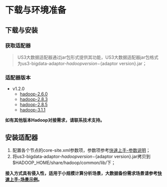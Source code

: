 # 下载与环境准备

## 下载与安装

### 获取适配器

> US3大数据适配器通过jar包形式提供其功能，US3大数据适配器jar包格式为us3-bigdata-adaptor-${hadoop version}-${adaptor version}.jar；

### 适配器版本

- v1.2.0
  - [hadoop-2.6.0](http://us3-release.cn-bj.ufileos.com/us3-bigdata/adaptor/v1.2.0/us3-bigdata-adaptor-2.6.0-1.2.0.jar)
  - [hadoop-2.8.3](http://us3-release.cn-bj.ufileos.com/us3-bigdata/adaptor/v1.2.0/us3-bigdata-adaptor-2.8.3-1.2.0.jar)
  - [hadoop-2.8.5](http://us3-release.cn-bj.ufileos.com/us3-bigdata/adaptor/v1.2.0/us3-bigdata-adaptor-2.8.5-1.2.0.jar)
  - [hadoop-3.1.1](http://us3-release.cn-bj.ufileos.com/us3-bigdata/adaptor/v1.2.0/us3-bigdata-adaptor-3.1.1-1.2.0.jar)

**如有其他版本Hadoop对接需求，请联系技术支持。**

## 安装适配器

1. 配置各个节点的core-site.xml参数项，参数项参考[快速上手-参数说明](/ufile/tools/us3hadoop/quickaccess?id=参数说明)；
2. 将us3-bigdata-adaptor-${hadoop version}-${adaptor version}.jar拷贝到$HADOOP_HOME/share/hadoop/common/lib/下；

**接入方式具有侵入性，适用于小规模计算分析场景，大数据备份需求场景请参考[快速上手-场景示例](/ufile/tools/us3hadoop/quickaccess?id=场景示例)。**

